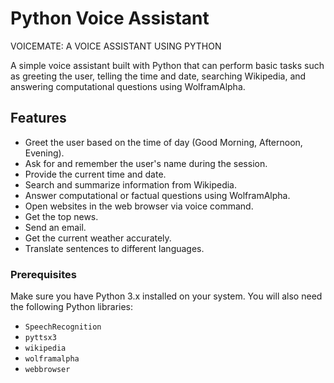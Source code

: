# Python Voice Assistant
VOICEMATE: A VOICE ASSISTANT USING PYTHON

A simple voice assistant built with Python that can perform basic tasks such as greeting the user, telling the time and date, searching Wikipedia, and answering computational questions using WolframAlpha.

## Features

- Greet the user based on the time of day (Good Morning, Afternoon, Evening).
- Ask for and remember the user's name during the session.
- Provide the current time and date.
- Search and summarize information from Wikipedia.
- Answer computational or factual questions using WolframAlpha.
- Open websites in the web browser via voice command.
- Get the top news.
- Send an email.
- Get the current weather accurately.
- Translate sentences to different languages.

### Prerequisites

Make sure you have Python 3.x installed on your system. You will also need the following Python libraries:

- `SpeechRecognition`
- `pyttsx3`
- `wikipedia`
- `wolframalpha`
- `webbrowser`

